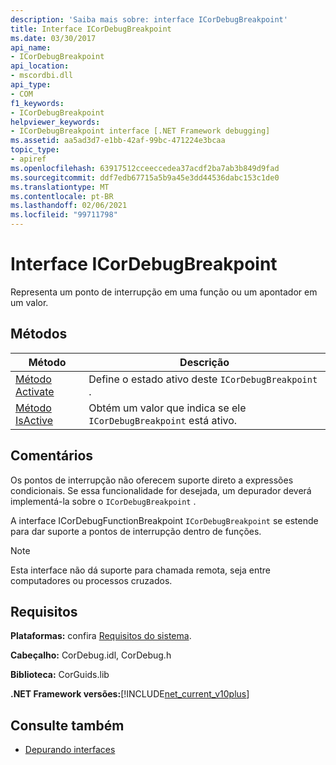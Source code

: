 ```yaml
---
description: 'Saiba mais sobre: interface ICorDebugBreakpoint'
title: Interface ICorDebugBreakpoint
ms.date: 03/30/2017
api_name:
- ICorDebugBreakpoint
api_location:
- mscordbi.dll
api_type:
- COM
f1_keywords:
- ICorDebugBreakpoint
helpviewer_keywords:
- ICorDebugBreakpoint interface [.NET Framework debugging]
ms.assetid: aa5ad3d7-e1bb-42af-99bc-471224e3bcaa
topic_type:
- apiref
ms.openlocfilehash: 63917512cceeccedea37acdf2ba7ab3b849d9fad
ms.sourcegitcommit: ddf7edb67715a5b9a45e3dd44536dabc153c1de0
ms.translationtype: MT
ms.contentlocale: pt-BR
ms.lasthandoff: 02/06/2021
ms.locfileid: "99711798"
---
```

# <a name="icordebugbreakpoint-interface"></a>Interface ICorDebugBreakpoint

Representa um ponto de interrupção em uma função ou um apontador em um valor.  
  
## <a name="methods"></a>Métodos  
  
|Método|Descrição|  
|------------|-----------------|  
|[Método Activate](icordebugbreakpoint-activate-method.md)|Define o estado ativo deste `ICorDebugBreakpoint` .|  
|[Método IsActive](icordebugbreakpoint-isactive-method.md)|Obtém um valor que indica se ele `ICorDebugBreakpoint` está ativo.|  
  
## <a name="remarks"></a>Comentários  

 Os pontos de interrupção não oferecem suporte direto a expressões condicionais. Se essa funcionalidade for desejada, um depurador deverá implementá-la sobre o `ICorDebugBreakpoint` .  
  
 A interface ICorDebugFunctionBreakpoint `ICorDebugBreakpoint` se estende para dar suporte a pontos de interrupção dentro de funções.  
  
> [!NOTE]
> Esta interface não dá suporte para chamada remota, seja entre computadores ou processos cruzados.  
  
## <a name="requirements"></a>Requisitos  

 **Plataformas:** confira [Requisitos do sistema](../../get-started/system-requirements.md).  
  
 **Cabeçalho:** CorDebug.idl, CorDebug.h  
  
 **Biblioteca:** CorGuids.lib  
  
 **.NET Framework versões:**[!INCLUDE[net_current_v10plus](../../../../includes/net-current-v10plus-md.md)]  
  
## <a name="see-also"></a>Consulte também

- [Depurando interfaces](debugging-interfaces.md)
